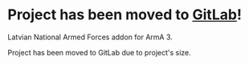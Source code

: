 # Project has been moved to [GitLab](https://gitlab.com/CreepPork/latviannationalarmedforces)!
Latvian National Armed Forces addon for ArmA 3.

Project has been moved to GitLab due to project's size.
